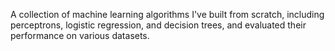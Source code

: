 A collection of machine learning algorithms I've built from scratch, including perceptrons, logistic regression, and decision trees, and evaluated their performance on various datasets.
